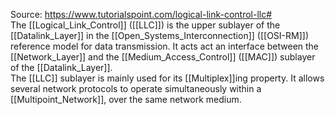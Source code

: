 Source:
https://www.tutorialspoint.com/logical-link-control-llc#
\
The [[Logical_Link_Control]] ([[LLC]]) is the upper sublayer of the [[Datalink_Layer]] in the [[Open_Systems_Interconnection]] ([[OSI-RM]]) reference model for data transmission. It acts act an interface between the [[Network_Layer]] and the [[Medium_Access_Control]] ([[MAC]]) sublayer of the [[Datalink_Layer]].
\
The [[LLC]] sublayer is mainly used for its [[Multiplex]]ing property. It allows several network protocols to operate simultaneously within a [[Multipoint_Network]], over the same network medium.
